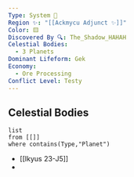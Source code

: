 ```yaml
---
Type: System 🔆
Region ✨: "[[Ackmycu Adjunct ✨]]"
Color: 🟨
Discovered By 🔍: The_Shadow_HAHAH
Celestial Bodies:
  - 3 Planets
Dominant Lifeform: Gek
Economy:
  - Ore Processing
Conflict Level: Testy
---
```

## Celestial Bodies
```dataview
list
from [[]]
where contains(Type,"Planet")
```
- [[Ikyus 23-J5]]
- 